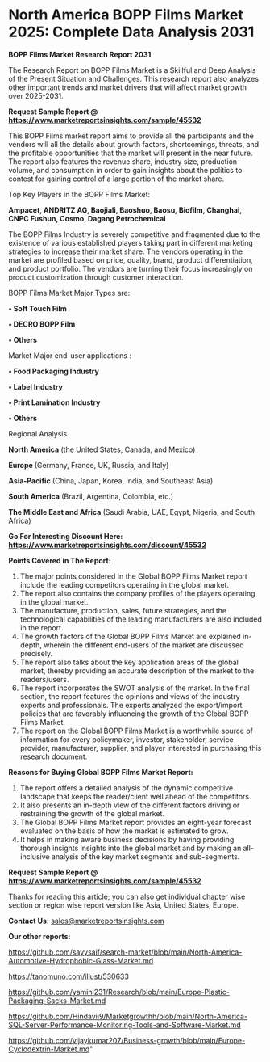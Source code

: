 # North America BOPP Films Market 2025: Complete Data Analysis 2031

<strong>BOPP Films Market Research Report 2031</strong>

The Research Report on BOPP Films Market is a Skillful and Deep Analysis of the Present Situation and Challenges. This research report also analyzes other important trends and market drivers that will affect market growth over 2025-2031.

<strong>Request Sample Report @ <a href=https://www.marketreportsinsights.com/sample/45532>https://www.marketreportsinsights.com/sample/45532</a></strong>

This BOPP Films market report aims to provide all the participants and the vendors will all the details about growth factors, shortcomings, threats, and the profitable opportunities that the market will present in the near future. The report also features the revenue share, industry size, production volume, and consumption in order to gain insights about the politics to contest for gaining control of a large portion of the market share.

Top Key Players in the BOPP Films Market:

<strong>Ampacet, ANDRITZ AG, Baojiali, Baoshuo, Baosu, Biofilm, Changhai, CNPC Fushun, Cosmo, Dagang Petrochemical</strong>

The BOPP Films Industry is severely competitive and fragmented due to the existence of various established players taking part in different marketing strategies to increase their market share. The vendors operating in the market are profiled based on price, quality, brand, product differentiation, and product portfolio. The vendors are turning their focus increasingly on product customization through customer interaction.

BOPP Films Market Major Types are:

<strong>•  Soft Touch Film

•  DECRO BOPP Film

•  Others</strong>

Market Major end-user applications :

<strong>•  Food Packaging Industry

•  Label Industry

•  Print Lamination Industry

•  Others</strong>

Regional Analysis

</u><strong><b>North America</b></strong> (the United States, Canada, and Mexico)

<strong><b>Europe </b></strong>(Germany, France, UK, Russia, and Italy)

<strong><b>Asia-Pacific</b></strong> (China, Japan, Korea, India, and Southeast Asia)

<strong><b>South America</b></strong> (Brazil, Argentina, Colombia, etc.)

<strong><b>The Middle East and Africa</b></strong> (Saudi Arabia, UAE, Egypt, Nigeria, and South Africa)

<strong>Go For Interesting Discount Here: <a href=https://www.marketreportsinsights.com/discount/45532>https://www.marketreportsinsights.com/discount/45532</a></strong>

<strong>Points Covered in The Report:</strong>
<ol>
  <li>The major points considered in the Global BOPP Films Market report include the leading competitors operating in the global market.</li>
  <li>The report also contains the company profiles of the players operating in the global market.</li>
  <li>The manufacture, production, sales, future strategies, and the technological capabilities of the leading manufacturers are also included in the report.</li>
  <li>The growth factors of the Global BOPP Films Market are explained in-depth, wherein the different end-users of the market are discussed precisely.</li>
  <li>The report also talks about the key application areas of the global market, thereby providing an accurate description of the market to the readers/users.</li>
  <li>The report incorporates the SWOT analysis of the market. In the final section, the report features the opinions and views of the industry experts and professionals. The experts analyzed the export/import policies that are favorably influencing the growth of the Global BOPP Films Market.</li>
  <li>The report on the Global BOPP Films Market is a worthwhile source of information for every policymaker, investor, stakeholder, service provider, manufacturer, supplier, and player interested in purchasing this research document.</li>
</ol>
<strong>Reasons for Buying Global BOPP Films Market Report:</strong>

<ol>
  <li>The report offers a detailed analysis of the dynamic competitive landscape that keeps the reader/client well ahead of the competitors.</li>
  <li>It also presents an in-depth view of the different factors driving or restraining the growth of the global market.</li>
  <li>The Global BOPP Films Market report provides an eight-year forecast evaluated on the basis of how the market is estimated to grow.</li>
  <li>It helps in making aware business decisions by having providing thorough insights insights into the global market and by making an all-inclusive analysis of the key market segments and sub-segments.</li>
</ol>
<strong>Request Sample Report @ <a href=https://www.marketreportsinsights.com/sample/45532>https://www.marketreportsinsights.com/sample/45532</a></strong>


Thanks for reading this article; you can also get individual chapter wise section or region wise report version like Asia, United States, Europe.

<strong>Contact Us:</strong>
sales@marketreportsinsights.com

<strong>Our other reports:</strong>

<a href=https://github.com/sayysaif/search-market/blob/main/North-America-Automotive-Hydrophobic-Glass-Market.md>https://github.com/sayysaif/search-market/blob/main/North-America-Automotive-Hydrophobic-Glass-Market.md</a>

<a href=https://tanomuno.com/illust/530633>https://tanomuno.com/illust/530633</a>

<a href=https://github.com/yamini231/Research/blob/main/Europe-Plastic-Packaging-Sacks-Market.md>https://github.com/yamini231/Research/blob/main/Europe-Plastic-Packaging-Sacks-Market.md</a>

<a href=https://github.com/Hindavii9/Marketgrowthh/blob/main/North-America-SQL-Server-Performance-Monitoring-Tools-and-Software-Market.md>https://github.com/Hindavii9/Marketgrowthh/blob/main/North-America-SQL-Server-Performance-Monitoring-Tools-and-Software-Market.md</a>

<a href=https://github.com/vijaykumar207/Business-growth/blob/main/Europe-Cyclodextrin-Market.md>https://github.com/vijaykumar207/Business-growth/blob/main/Europe-Cyclodextrin-Market.md</a>"
